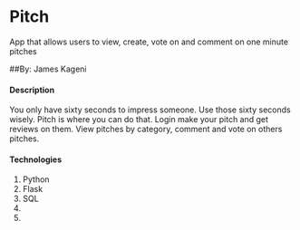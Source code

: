 # Pitch
App that allows users to view, create, vote on and comment on one minute pitches


##By: James Kageni

#### Description

You only have sixty seconds to impress someone. Use those sixty seconds wisely.
Pitch is where you can do that. Login make your pitch and get reviews on them. View pitches by category, comment and vote on others pitches.


#### Technologies

1. Python
2. Flask
3. SQL
4. 
5.


